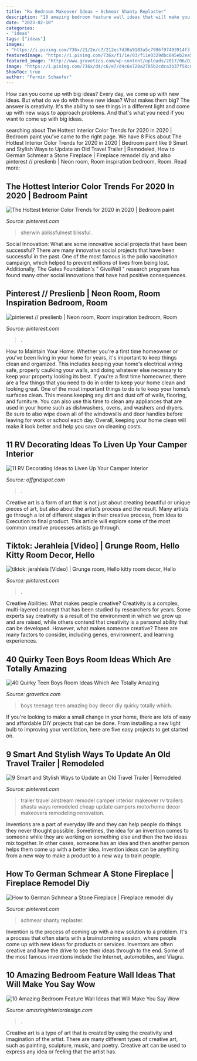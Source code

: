```yaml
---
title: "Rv Bedroom Makeover Ideas ~ Schmear Shanty Replaster"
description: "10 amazing bedroom feature wall ideas that will make you say wow"
date: "2023-02-10"
categories:
- "ideas"
tags: ["ideas"]
images:
- "https://i.pinimg.com/736x/21/2e/c7/212ec7d30a9183a5c7996f97493914f3.jpg"
featuredImage: "https://i.pinimg.com/736x/f1/1e/03/f11e0329dbc845eb2ea59be71bb7d111.jpg"
featured_image: "http://www.gravetics.com/wp-content/uploads/2017/06/DIY-Teenage-Boy-Room-Decor.jpg"
image: "https://i.pinimg.com/736x/d4/c6/e7/d4c6e720a2705b2cdca3b37f58cd84ea.jpg"
ShowToc: true
author: "Fermin Schaefer"
---
```



How can you come up with big ideas?
Every day, we come up with new ideas. But what do we do with these new ideas? What makes them big? The answer is creativity. It's the ability to see things in a different light and come up with new ways to approach problems. And that's what you need if you want to come up with big ideas.

	

		
searching about The Hottest Interior Color Trends for 2020 in 2020 | Bedroom paint you've came to the right page. We have 8 Pics about The Hottest Interior Color Trends for 2020 in 2020 | Bedroom paint like 9 Smart and Stylish Ways to Update an Old Travel Trailer | Remodeled, How to German Schmear a Stone Fireplace | Fireplace remodel diy and also pinterest // preslienb | Neon room, Room inspiration bedroom, Room. Read more:
		
    
## The Hottest Interior Color Trends For 2020 In 2020 | Bedroom Paint

<img loading=lazy src="https://i.pinimg.com/736x/e0/24/f7/e024f775c3589b2c2b581f93feb86b72.jpg" onerror="this.onerror=null;this.src='https://tse3.mm.bing.net/th?id=OIP.3ELubTFXJV4psKFVwzcgJgHaLH&amp;pid=15.1';" alt="The Hottest Interior Color Trends for 2020 in 2020 | Bedroom paint">

_Source: pinterest.com_

>sherwin ablissfulnest blissful. 

	

Social Innovation: What are some innovative social projects that have been successful?
There are many innovative social projects that have been successful in the past. One of the most famous is the polio vaccination campaign, which helped to prevent millions of lives from being lost. Additionally, The Gates Foundation's " GiveWell " research program has found many other social innovations that have had positive consequences.

    
## Pinterest // Preslienb | Neon Room, Room Inspiration Bedroom, Room

<img loading=lazy src="https://i.pinimg.com/736x/cf/e0/52/cfe0528a57c9434af6b050f478815087.jpg" onerror="this.onerror=null;this.src='https://tse2.mm.bing.net/th?id=OIP.QR627yiYLLqhT5xHv2atGAHaJ3&amp;pid=15.1';" alt="pinterest // preslienb | Neon room, Room inspiration bedroom, Room">

_Source: pinterest.com_

>. 

	

How to Maintain Your Home: Whether you're a first time homeowner or you've been living in your home for years, it's important to keep things clean and organized. This includes keeping your home's electrical wiring safe, properly caulking your walls, and doing whatever else necessary to keep your property looking its best.
If you're a first time homeowner, there are a few things that you need to do in order to keep your home clean and looking great. One of the most important things to do is to keep your home’s surfaces clean. This means keeping any dirt and dust off of walls, flooring, and furniture. You can also use this time to clean any appliances that are used in your home such as dishwashers, ovens, and washers and dryers. Be sure to also wipe down all of the windowsills and door handles before leaving for work or school each day. Overall, keeping your home clean will make it look better and help you save on cleaning costs.

    
## 11 RV Decorating Ideas To Liven Up Your Camper Interior

<img loading=lazy src="https://offgridspot.com/wp-content/uploads/2020/06/105044540_3113232758699296_6906715080108428204_n.jpg" onerror="this.onerror=null;this.src='https://tse1.mm.bing.net/th?id=OIP.b9jlP_WOa4fFZ_na6Tq44wHaJ4&amp;pid=15.1';" alt="11 RV Decorating Ideas to Liven Up Your Camper Interior">

_Source: offgridspot.com_

>. 

	

Creative art is a form of art that is not just about creating beautiful or unique pieces of art, but also about the artist’s process and the result. Many artists go through a lot of different stages in their creative process, from Idea to Execution to final product. This article will explore some of the most common creative processes artists go through.

    
## Tiktok: Jerahleia [Video] | Grunge Room, Hello Kitty Room Decor, Hello

<img loading=lazy src="https://i.pinimg.com/736x/f1/1e/03/f11e0329dbc845eb2ea59be71bb7d111.jpg" onerror="this.onerror=null;this.src='https://tse4.mm.bing.net/th?id=OIP.3q9vuA6wPoJGesXHekHNDQHaNK&amp;pid=15.1';" alt="tiktok: jerahleia [Video] | Grunge room, Hello kitty room decor, Hello">

_Source: pinterest.com_

>. 

	

Creative Abilities: What makes people creative?
Creativity is a complex, multi-layered concept that has been studied by researchers for years. Some experts say creativity is a result of the environment in which we grow up and are raised, while others contend that creativity is a personal ability that can be developed. However, what makes someone creative? There are many factors to consider, including genes, environment, and learning experiences.

    
## 40 Quirky Teen Boys Room Ideas Which Are Totally Amazing

<img loading=lazy src="http://www.gravetics.com/wp-content/uploads/2017/06/DIY-Teenage-Boy-Room-Decor.jpg" onerror="this.onerror=null;this.src='https://tse4.mm.bing.net/th?id=OIP.FNc_L6PGQuZVq1Vj7myhoAHaKW&amp;pid=15.1';" alt="40 Quirky Teen Boys Room Ideas Which Are Totally Amazing">

_Source: gravetics.com_

>boys teenage teen amazing boy decor diy quirky totally which. 

	

If you're looking to make a small change in your home, there are lots of easy and affordable DIY projects that can be done. From installing a new light bulb to improving your ventilation, here are five easy projects to get started on.

    
## 9 Smart And Stylish Ways To Update An Old Travel Trailer | Remodeled

<img loading=lazy src="https://i.pinimg.com/736x/21/2e/c7/212ec7d30a9183a5c7996f97493914f3.jpg" onerror="this.onerror=null;this.src='https://tse2.mm.bing.net/th?id=OIP.ZYXeHQG-bA9-HiBJmay9owHaJ3&amp;pid=15.1';" alt="9 Smart and Stylish Ways to Update an Old Travel Trailer | Remodeled">

_Source: pinterest.com_

>trailer travel airstream remodel camper interior makeover rv trailers shasta ways remodeled cheap update campers motorhome decor makeovers remodeling renovation. 

	

Inventions are a part of everyday life and they can help people do things they never thought possible. Sometimes, the idea for an invention comes to someone while they are working on something else and then the two ideas mix together. In other cases, someone has an idea and then another person helps them come up with a better idea. Invention ideas can be anything from a new way to make a product to a new way to train people.

    
## How To German Schmear A Stone Fireplace | Fireplace Remodel Diy

<img loading=lazy src="https://i.pinimg.com/736x/d4/c6/e7/d4c6e720a2705b2cdca3b37f58cd84ea.jpg" onerror="this.onerror=null;this.src='https://tse2.mm.bing.net/th?id=OIP.mkuci5Z7nIEpjJRmCfOI0AHaJ3&amp;pid=15.1';" alt="How to German Schmear a Stone Fireplace | Fireplace remodel diy">

_Source: pinterest.com_

>schmear shanty replaster. 

	

Invention is the process of coming up with a new solution to a problem. It's a process that often starts with a brainstorming session, where people come up with new ideas for products or services. Inventors are often creative and have the drive to see their ideas through to the end. Some of the most famous inventions include the Internet, automobiles, and Viagra.

    
## 10 Amazing Bedroom Feature Wall Ideas That Will Make You Say Wow

<img loading=lazy src="https://www.amazinginteriordesign.com/wp-content/uploads/2014/07/315.jpg" onerror="this.onerror=null;this.src='https://tse2.mm.bing.net/th?id=OIP.5AVxgfZgCCRDtf-tjNgKRgHaOD&amp;pid=15.1';" alt="10 Amazing Bedroom Feature Wall Ideas that Will Make You Say Wow">

_Source: amazinginteriordesign.com_

>. 

	

Creative art is a type of art that is created by using the creativity and imagination of the artist. There are many different types of creative art, such as painting, sculpture, music, and poetry. Creative art can be used to express any idea or feeling that the artist has.

